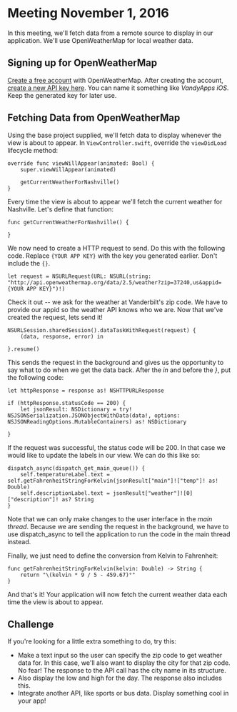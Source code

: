 # Meeting November 1, 2016

In this meeting, we'll fetch data from a remote source to display in our application. We'll use OpenWeatherMap for local weather data.

## Signing up for OpenWeatherMap

[Create a free account](https://home.openweathermap.org/users/sign_up) with OpenWeatherMap. After creating the account, [create a new API key here](https://home.openweathermap.org/api_keys). You can name it something like *VandyApps iOS*. Keep the generated key for later use.

## Fetching Data from OpenWeatherMap

Using the base project supplied, we'll fetch data to display whenever the view is about to appear. In `ViewController.swift`, override the `viewDidLoad` lifecycle method:

```
override func viewWillAppear(animated: Bool) {
    super.viewWillAppear(animated)
    
    getCurrentWeatherForNashville()
}
```

Every time the view is about to appear we'll fetch the current weather for Nashville. Let's define that function:

```
func getCurrentWeatherForNashville() {

}
```

We now need to create a HTTP request to send. Do this with the following code. Replace `{YOUR APP KEY}` with the key you generated earlier. Don't include the `{}`.

```
let request = NSURLRequest(URL: NSURL(string: "http://api.openweathermap.org/data/2.5/weather?zip=37240,us&appid={YOUR APP KEY}")!)
```

Check it out -- we ask for the weather at Vanderbilt's zip code. We have to provide our appid so the weather API knows who we are. Now that we've created the request, lets send it!

```
NSURLSession.sharedSession().dataTaskWithRequest(request) {
    (data, response, error) in

}.resume()
```

This sends the request in the background and gives us the opportunity to say what to do when we get the data back. After the *in* and before the *}*, put the following code:

```
let httpResponse = response as! NSHTTPURLResponse
            
if (httpResponse.statusCode == 200) {
    let jsonResult: NSDictionary = try! NSJSONSerialization.JSONObjectWithData(data!, options: NSJSONReadingOptions.MutableContainers) as! NSDictionary

}
```

If the request was successful, the status code will be 200. In that case we would like to update the labels in our view. We can do this like so:

```
dispatch_async(dispatch_get_main_queue()) {
    self.temperatureLabel.text = self.getFahrenheitStringForKelvin(jsonResult["main"]!["temp"]! as! Double)
    self.descriptionLabel.text = jsonResult["weather"]![0]["description"]! as? String
}
```

Note that we can only make changes to the user interface in the *main thread*. Because we are sending the request in the background, we have to use dispatch_async to tell the application to run the code in the main thread instead.

Finally, we just need to define the conversion from Kelvin to Fahrenheit:

```
func getFahrenheitStringForKelvin(kelvin: Double) -> String {
    return "\(kelvin * 9 / 5 - 459.67)°"
}
```

And that's it! Your application will now fetch the current weather data each time the view is about to appear.

## Challenge

If you're looking for a little extra something to do, try this:
- Make a text input so the user can specify the zip code to get weather data for. In this case, we'll also want to display the city for that zip code. No fear! The response to the API call has the city name in its structure.
- Also display the low and high for the day. The response also includes this.
- Integrate another API, like sports or bus data. Display something cool in your app!